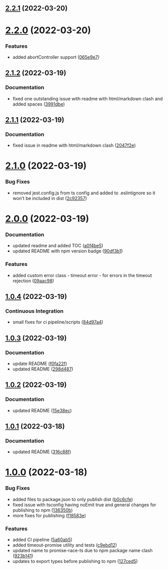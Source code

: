 ## [2.2.1](https://github.com/LaurenceStokes/timeout-promise/compare/v2.2.0...v2.2.1) (2022-03-20)



# [2.2.0](https://github.com/LaurenceStokes/timeout-promise/compare/v2.1.2...v2.2.0) (2022-03-20)


### Features

* added abortController support ([065e9e7](https://github.com/LaurenceStokes/timeout-promise/commit/065e9e75b092decf3bb0d092a3bd2a5a11c2cfbf))



## [2.1.2](https://github.com/LaurenceStokes/timeout-promise/compare/v2.1.1...v2.1.2) (2022-03-19)


### Documentation

* fixed one outstanding issue with readme with html/markdown clash and added spaces ([3991dbe](https://github.com/LaurenceStokes/timeout-promise/commit/3991dbeb828b1b1ff54a05e5e72dc79f04cc39b7))



## [2.1.1](https://github.com/LaurenceStokes/timeout-promise/compare/v2.1.0...v2.1.1) (2022-03-19)


### Documentation

* fixed issue in readme with html/markdown clash ([2047f2e](https://github.com/LaurenceStokes/timeout-promise/commit/2047f2e266e09393aefb21eb2af356905f3cf5ac))



# [2.1.0](https://github.com/LaurenceStokes/timeout-promise/compare/v2.0.0...v2.1.0) (2022-03-19)


### Bug Fixes

* removed jest.config.js from ts config and added to .eslintignore so it won't be included in dist ([2c92357](https://github.com/LaurenceStokes/timeout-promise/commit/2c9235734fe56e5a205d49b8824276d246b45775))



# [2.0.0](https://github.com/LaurenceStokes/timeout-promise/compare/v1.0.4...v2.0.0) (2022-03-19)


### Documentation

* updated readme and added TOC ([a0f4be5](https://github.com/LaurenceStokes/timeout-promise/commit/a0f4be57cd00d871325f9c1ccdb04bdd0114c865))
* updated README with npm version badge ([90df3b1](https://github.com/LaurenceStokes/timeout-promise/commit/90df3b12d174f3544d8f2181ef3b25749daf3698))


### Features

* added custom error class - timeout error - for errors in the timeout rejection ([09aac98](https://github.com/LaurenceStokes/timeout-promise/commit/09aac98dc30f30edc7b474245242dd517f6a5ffc))



## [1.0.4](https://github.com/LaurenceStokes/timeout-promise/compare/v1.0.3...v1.0.4) (2022-03-19)


### Continuous Integration

* small fixes for ci pipeline/scripts ([84d97a4](https://github.com/LaurenceStokes/timeout-promise/commit/84d97a4cf40b22d5a9f7b4d0ef2048235855da7e))



## [1.0.3](https://github.com/LaurenceStokes/timeout-promise/compare/v1.0.2...v1.0.3) (2022-03-19)


### Documentation

* update README ([f0fa22f](https://github.com/LaurenceStokes/timeout-promise/commit/f0fa22f326bce43aa6b3edac1d294676c9e1f563))
* updated README ([298d487](https://github.com/LaurenceStokes/timeout-promise/commit/298d487464988c8bedd26761af2b6edb64668c9b))



## [1.0.2](https://github.com/LaurenceStokes/timeout-promise/compare/v1.0.1...v1.0.2) (2022-03-19)


### Documentation

* updated README ([15e38ec](https://github.com/LaurenceStokes/timeout-promise/commit/15e38ec58a39212a3ba9660a6ad19c22367202cc))



## [1.0.1](https://github.com/LaurenceStokes/timeout-promise/compare/v1.0.0...v1.0.1) (2022-03-18)


### Documentation

* updated README ([316c88f](https://github.com/LaurenceStokes/timeout-promise/commit/316c88fd449809e89e06fcd30c5d0fd0e44874b1))



# [1.0.0](https://github.com/LaurenceStokes/timeout-promise/compare/c9ebd12b60f4c42ddded03ccd84161907434704d...v1.0.0) (2022-03-18)


### Bug Fixes

* added files to package.json to only publish dist ([b0c6cfe](https://github.com/LaurenceStokes/timeout-promise/commit/b0c6cfeee40a723ae654f3222c6971e6d5ee617f))
* fixed issue with tsconfig having noEmit true and general changes for publishing to npm ([136350b](https://github.com/LaurenceStokes/timeout-promise/commit/136350bf50d9c42a6a1380e70ec08da4f0d2dc6a))
* more fixes for publishing ([f18583e](https://github.com/LaurenceStokes/timeout-promise/commit/f18583e3d08a0d4ae593efbc9bbca939dcaf456a))


### Features

* added CI pipeline ([5a60ab5](https://github.com/LaurenceStokes/timeout-promise/commit/5a60ab5073dca7aa05de0cc630718acbedb487d3))
* added timeout-promise utility and tests ([c9ebd12](https://github.com/LaurenceStokes/timeout-promise/commit/c9ebd12b60f4c42ddded03ccd84161907434704d))
* updated name to promise-race-ts due to npm package name clash ([923b141](https://github.com/LaurenceStokes/timeout-promise/commit/923b1410f30e5dbccbde05361ed941301dba28ba))
* updates to export types before publishing to npm ([127ced5](https://github.com/LaurenceStokes/timeout-promise/commit/127ced569e8b39dd94184199105fe03773abd791))



